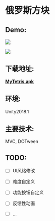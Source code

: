 

# 俄罗斯方块

## Demo:

![](https://github.com/jingangxin36/Tetris/blob/master/Demo/Demo.gif)

![](https://github.com/jingangxin36/Tetris/blob/master/Demo/Demo1.gif)

## 下载地址:

[**MyTetris.apk**](https://github.com/jingangxin36/Tetris/releases/download/V1.1/MyTetris.apk)

## 环境:

Unity2018.1

## 主要技术:

MVC, DOTween

## TODO: 

- [ ] UI风格修改
- [ ] 难度自定义
- [ ] 功能按钮自定义
- [ ] 反馈性动画
- [ ] ...

